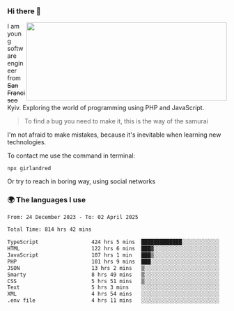 ### Hi there 👋  

<img align='right' src="https://github-readme-stats.vercel.app/api?username=girlandred&count_private=true&show_icons=true&include_all_commits=true&hide_rank=true&hide_title=true&theme=buefy&card_width=300" width=460 height=180>


I am young software engineer from ~~San Francisco~~ Kyiv. Exploring the world of programming using PHP and JavaScript.


> To find a bug you need to make it, this is the way of the samurai



I'm not afraid to make mistakes, because it's inevitable when learning new technologies.

To contact me use the command in terminal:

```
npx girlandred
```

Or try to reach in boring way, using social networks


### 🌍 The languages I use

<!--START_SECTION:waka-->

```txt
From: 24 December 2023 - To: 02 April 2025

Total Time: 814 hrs 42 mins

TypeScript                 424 hrs 5 mins  █████████████░░░░░░░░░░░░   52.04 %
HTML                       122 hrs 6 mins  ███▓░░░░░░░░░░░░░░░░░░░░░   14.99 %
JavaScript                 107 hrs 1 min   ███▒░░░░░░░░░░░░░░░░░░░░░   13.14 %
PHP                        101 hrs 9 mins  ███░░░░░░░░░░░░░░░░░░░░░░   12.41 %
JSON                       13 hrs 2 mins   ▒░░░░░░░░░░░░░░░░░░░░░░░░   01.60 %
Smarty                     8 hrs 49 mins   ▒░░░░░░░░░░░░░░░░░░░░░░░░   01.08 %
CSS                        5 hrs 51 mins   ▒░░░░░░░░░░░░░░░░░░░░░░░░   00.72 %
Text                       5 hrs 3 mins    ░░░░░░░░░░░░░░░░░░░░░░░░░   00.62 %
XML                        4 hrs 54 mins   ░░░░░░░░░░░░░░░░░░░░░░░░░   00.60 %
.env file                  4 hrs 11 mins   ░░░░░░░░░░░░░░░░░░░░░░░░░   00.52 %
```

<!--END_SECTION:waka-->

